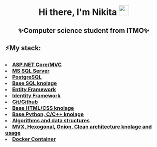 <h1 align="center">Hi there, I'm Nikita
<img src="https://github.com/blackcater/blackcater/raw/main/images/Hi.gif" height="32"/></h1>
<h2 align="center" bg-color="#512BD4">✨Computer science student from ITMO✨</h2>
<h2>⚡My stack:</h2>
<h3>
  <u>
    <li>ASP.NET Core/MVC</li>
    <li>MS SQL Server</li>
    <li>PostgreSQL</li>
    <li>Base SQL knolage</li>
    <li>Entity Framework</li>
    <li>Identity Framework</li>
    <li>Git/Github</li>
    <li>Base HTML/CSS knolage</li>
    <li>Base Python, C/C++ knolage</li>
    <li>Algorithms and data structures</li>
    <li>MVX, Hexogonal, Onion, Clean architecture knolage and usage</li>
    <li>Docker Container</li>
  </u>
</h3>
<!--
**niccotte404/niccotte404** is a ✨ _special_ ✨ repository because its `README.md` (this file) appears on your GitHub profile.

Here are some ideas to get yoli started:

- 🔭 I’m currently working on ...
- 🌱 I’m currently learning ...
- 👯 I’m looking to collaborate on ...
- 🤔 I’m looking for help with ...
- 💬 Ask me about ...
- 📫 How to reach me: ...
- 😄 Pronouns: ...
- ⚡ Fun fact: ...
-->
